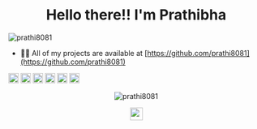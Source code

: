 
<!--### Hi there 👋

**prathi8081/prathi8081** is a ✨ _special_ ✨ repository because its `README.md` (this file) appears on your GitHub profile.

Here are some ideas to get you started:

- 🔭 I’m currently working on ...
- 🌱 I’m currently learning ...
- 👯 I’m looking to collaborate on ...
- 🤔 I’m looking for help with ...
- 💬 Ask me about ...
- 📫 How to reach me: ...
- 😄 Pronouns: ...
- ⚡ Fun fact: ...
-->
<h1 align="center">Hello there!! I'm Prathibha</h1>
<p align="left"> <img src="https://komarev.com/ghpvc/?username=prathi8081" alt="prathi8081" /> </p>

- 👨‍💻 All of my projects are available at [https://github.com/prathi8081](https://github.com/prathi8081)

<p align="left">
<img src="https://konpa.github.io/devicon/devicon.git/icons/c/c-original.svg" alt="c" width="20" height="20"/>
<img src="https://konpa.github.io/devicon/devicon.git/icons/css3/css3-original-wordmark.svg" alt="css3" width="20" height="20"/> 
<img src="https://konpa.github.io/devicon/devicon.git/icons/html5/html5-original-wordmark.svg" alt="html5" width="20" height="20"/> 
<img src="https://konpa.github.io/devicon/devicon.git/icons/javascript/javascript-original.svg" alt="javascript" width="20" height="20"/>
<img src="https://cdn3.iconfinder.com/data/icons/logos-and-brands-adobe/512/267_Python-512.png" alt="python" width="20" height="20"/>
<img src="https://konpa.github.io/devicon/devicon.git/icons/java/java-original-wordmark.svg" alt="java" width="20" height="20"/>
</p>


<p align="center"> 
<img src="https://github-readme-stats.vercel.app/api?username=prathi8081&show_icons=true" alt="prathi8081" /> 
</p>

<p align="center">
<a href="https://linkedin.com/in/prathibha-t" target="blank"><img align="center" src="https://cdn.jsdelivr.net/npm/simple-icons@3.0.1/icons/linkedin.svg" alt="prathibha-t" height="25" width="25" /></a>
</p>
